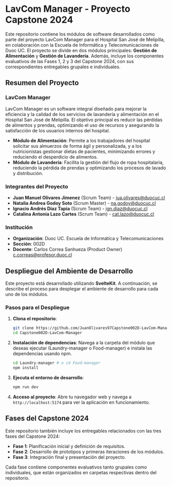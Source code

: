 # LavCom Manager - Proyecto Capstone 2024

Este repositorio contiene los módulos de software desarrollados como parte del proyecto LavCom Manager para el Hospital San José de Melipilla, en colaboración con la Escuela de Informática y Telecomunicaciones de Duoc UC. El proyecto se divide en dos módulos principales: **Gestión de Alimentación** y **Gestión de Lavandería**. Además, incluye los componentes evaluativos de las Fases 1, 2 y 3 del Capstone 2024, con sus correspondientes entregables grupales e individuales.

## Resumen del Proyecto

### LavCom Manager
LavCom Manager es un software integral diseñado para mejorar la eficiencia y la calidad de los servicios de lavandería y alimentación en el Hospital San José de Melipilla. El objetivo principal es reducir las pérdidas de alimentos y prendas, optimizando el uso de recursos y asegurando la satisfacción de los usuarios internos del hospital.

- **Módulo de Alimentación**: Permite a los trabajadores del hospital solicitar sus almuerzos de forma ágil y personalizada, y a los nutricionistas gestionar dietas de pacientes, minimizando errores y reduciendo el desperdicio de alimentos.
- **Módulo de Lavandería**: Facilita la gestión del flujo de ropa hospitalaria, reduciendo la pérdida de prendas y optimizando los procesos de lavado y distribución.

### Integrantes del Proyecto
- **Juan Manuel Olivares Jimenez** (Scrum Team) - jua.olivares@duocuc.cl
- **Natalia Andrea Godoy Soto** (Scrum Master) - na.godoy@duocuc.cl
- **Ignacio Andrés Díaz Tapia** (Scrum Team) - ign.diaz@duocuc.cl
- **Catalina Antonia Lazo Cartes** (Scrum Team) - cat.lazo@duocuc.cl

### Institución
- **Organización**: Duoc UC. Escuela de Informática y Telecomunicaciones
- **Sección**: 002D
- **Docente**: Carlos Correa Sanhueza (Product Owner) c.correas@profesor.duoc.cl

## Despliegue del Ambiente de Desarrollo

Este proyecto está desarrollado utilizando **SvelteKit**. A continuación, se describe el proceso para desplegar el ambiente de desarrollo para cada uno de los módulos.

### Pasos para el Despliegue

1. **Clona el repositorio**:
   ```bash
   git clone https://github.com/JuanOlivares97Capstone002D-LavCom-Manager.git
   cd Capstone002D-LavCom-Manager
   ```

2. **Instalación de dependencias**:
   Navega a la carpeta del módulo que deseas ejecutar (Laundry-manager o Food-manager) e instala las dependencias usando npm.
   ```bash
   cd Laundry-manager # o cd Food-manager
   npm install
   ```

3. **Ejecuta el entorno de desarrollo**:
   ```bash
   npm run dev
   ```

4. **Acceso al proyecto**: Abre tu navegador web y navega a `http://localhost:5174` para ver la aplicación en funcionamiento.

## Fases del Capstone 2024

Este repositorio también incluye los entregables relacionados con las tres fases del Capstone 2024:

- **Fase 1**: Planificación inicial y definición de requisitos.
- **Fase 2**: Desarrollo de prototipos y primeras iteraciones de los módulos.
- **Fase 3**: Integración final y presentación del proyecto.

Cada fase contiene componentes evaluativos tanto grupales como individuales, que están organizados en carpetas respectivas dentro del repositorio.
